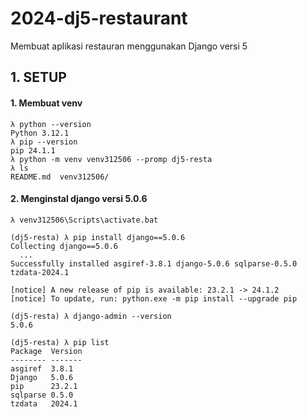 # 2024-dj5-restaurant
Membuat aplikasi restauran menggunakan Django versi 5


## 1. SETUP


#### 1. Membuat venv

	λ python --version
	Python 3.12.1
	λ pip --version
	pip 24.1.1 
	λ python -m venv venv312506 --promp dj5-resta
	λ ls
	README.md  venv312506/


#### 2. Menginstal django versi 5.0.6

	λ venv312506\Scripts\activate.bat

	(dj5-resta) λ pip install django==5.0.6
	Collecting django==5.0.6
	  ...
	Successfully installed asgiref-3.8.1 django-5.0.6 sqlparse-0.5.0 tzdata-2024.1

	[notice] A new release of pip is available: 23.2.1 -> 24.1.2
	[notice] To update, run: python.exe -m pip install --upgrade pip

	(dj5-resta) λ django-admin --version
	5.0.6

	(dj5-resta) λ pip list
	Package  Version
	-------- -------
	asgiref  3.8.1
	Django   5.0.6
	pip      23.2.1
	sqlparse 0.5.0
	tzdata   2024.1